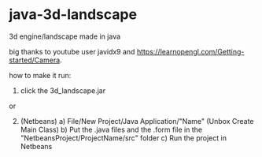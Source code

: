 # java-3d-landscape
3d engine/landscape made in java

big thanks to youtube user javidx9 and https://learnopengl.com/Getting-started/Camera.

how to make it run:

1. click the 3d_landscape.jar

or

2. (Netbeans) 
a) File/New Project/Java Application/"Name" (Unbox Create Main Class)
b) Put the .java files and the .form file in the "NetbeansProject/ProjectName/src" folder
c) Run the project in Netbeans

